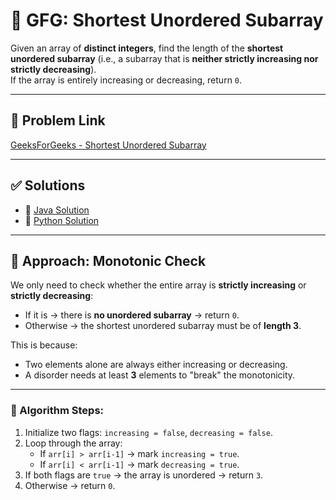 # 🧩 GFG: Shortest Unordered Subarray

Given an array of **distinct integers**, find the length of the **shortest unordered subarray** (i.e., a subarray that is **neither strictly increasing nor strictly decreasing**).  
If the array is entirely increasing or decreasing, return `0`.

---

## 🔗 Problem Link

[GeeksForGeeks - Shortest Unordered Subarray](https://www.geeksforgeeks.org/problems/shortest-un-ordered-subarray3634/1)

---

## ✅ Solutions

- 🔹 [Java Solution](./Shortest_un-ordered_subarray.java)
- 🔹 [Python Solution](./Shortest_un-ordered_subarray.py)

---

## 🧠 Approach: Monotonic Check

We only need to check whether the entire array is **strictly increasing** or **strictly decreasing**:

- If it is → there is **no unordered subarray** → return `0`.
- Otherwise → the shortest unordered subarray must be of **length 3**.

This is because:
- Two elements alone are always either increasing or decreasing.
- A disorder needs at least **3** elements to "break" the monotonicity.

---

### 📌 Algorithm Steps:

1. Initialize two flags: `increasing = false`, `decreasing = false`.
2. Loop through the array:
   - If `arr[i] > arr[i-1]` → mark `increasing = true`.
   - If `arr[i] < arr[i-1]` → mark `decreasing = true`.
3. If both flags are `true` → the array is unordered → return `3`.
4. Otherwise → return `0`.
